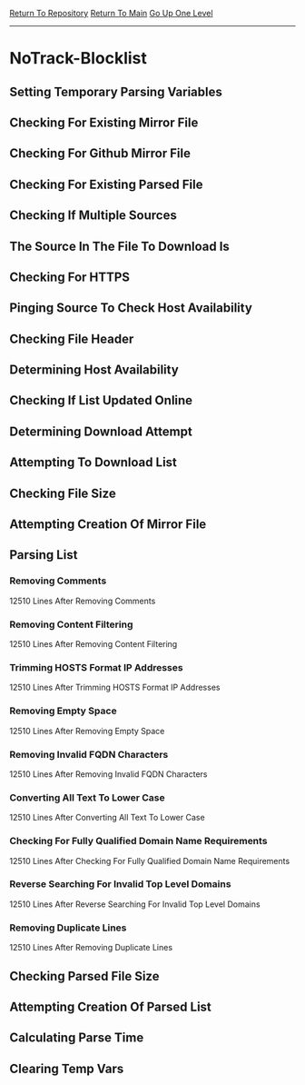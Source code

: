 [Return To Repository](https://github.com/deathbybandaid/piholeparser/)
[Return To Main](https://github.com/deathbybandaid/piholeparser/blob/master/RecentRunLogs/Mainlog.md)
[Go Up One Level](https://github.com/deathbybandaid/piholeparser/blob/master/RecentRunLogs/TopLevelScripts/30-Processing-Blacklists.md)
____________________________________
# NoTrack-Blocklist
## Setting Temporary Parsing Variables
## Checking For Existing Mirror File
## Checking For Github Mirror File
## Checking For Existing Parsed File
## Checking If Multiple Sources
## The Source In The File To Download Is
## Checking For HTTPS
## Pinging Source To Check Host Availability
## Checking File Header
## Determining Host Availability
## Checking If List Updated Online
## Determining Download Attempt
## Attempting To Download List
## Checking File Size
## Attempting Creation Of Mirror File
## Parsing List
### Removing Comments
12510 Lines After Removing Comments
### Removing Content Filtering
12510 Lines After Removing Content Filtering
### Trimming HOSTS Format IP Addresses
12510 Lines After Trimming HOSTS Format IP Addresses
### Removing Empty Space
12510 Lines After Removing Empty Space
### Removing Invalid FQDN Characters
12510 Lines After Removing Invalid FQDN Characters
### Converting All Text To Lower Case
12510 Lines After Converting All Text To Lower Case
### Checking For Fully Qualified Domain Name Requirements
12510 Lines After Checking For Fully Qualified Domain Name Requirements
### Reverse Searching For Invalid Top Level Domains
12510 Lines After Reverse Searching For Invalid Top Level Domains
### Removing Duplicate Lines
12510 Lines After Removing Duplicate Lines
## Checking Parsed File Size
## Attempting Creation Of Parsed List
## Calculating Parse Time
## Clearing Temp Vars
